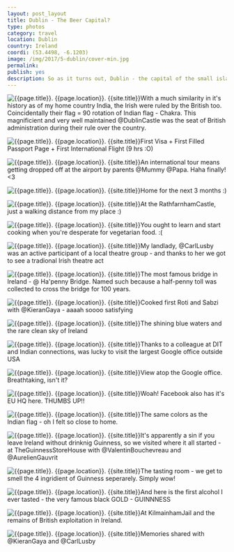 ```yaml
---
layout: post_layout
title: Dublin - The Beer Capital?
type: photos
category: travel
location: Dublin
country: Ireland
coordi: (53.4498, -6.1203)
image: /img/2017/5-dublin/cover-min.jpg
permalink:
publish: yes
description: So as it turns out, Dublin - the capital of the small island nation, Ireland is my first international destination. I am here for a summer internship at CeADAR (Dublin Institute of Technology) for about 9 weeks. Suuuuuuper excited.
---
```

<!-- http://compressjpeg.com -->
<!-- http://compressimage.toolur.com/ 1024, 400-->
<p class="center"><img src="{{site.baseurl}}/img/2017/5-dublin/cover.jpg" alt="{{page.title}}. {{page.location}}. {{site.title}}" title="{{page.title}}">With a much similarity in it's history as of my home country India, the Irish were ruled by the British too. Coincidentally their flag = 90 rotation of Indian flag - Chakra. This magnificient and very well maintained @DublinCastle was the seat of British administration during their rule over the country.</p>

<p class="center"><img src="{{site.baseurl}}/img/2017/5-dublin/1.jpg" alt="{{page.title}}. {{page.location}}. {{site.title}}" title="{{page.title}}">First Visa + First Filled Passport Page + First International Flight (9 hrs :O)</p>

<p class="center"><img src="{{site.baseurl}}/img/2017/5-dublin/2.jpg" alt="{{page.title}}. {{page.location}}. {{site.title}}" title="{{page.title}}">An international tour means getting dropped off at the airport by parents @Mummy @Papa. Haha finally! <3</p>

<p class="center"><img src="{{site.baseurl}}/img/2017/5-dublin/3.jpg" alt="{{page.title}}. {{page.location}}. {{site.title}}" title="{{page.title}}">Home for the next 3 months :)</p>

<p class="center"><img src="{{site.baseurl}}/img/2017/5-dublin/4.jpg" alt="{{page.title}}. {{page.location}}. {{site.title}}" title="{{page.title}}">At the RathfarnhamCastle, just a walking distance from my place :)</p>

<p class="center"><img src="{{site.baseurl}}/img/2017/5-dublin/5.jpg" alt="{{page.title}}. {{page.location}}. {{site.title}}" title="{{page.title}}">You ought to learn and start cooking when you're desperate for vegetarian food. :(</p>

<p class="center"><img src="{{site.baseurl}}/img/2017/5-dublin/6.jpg" alt="{{page.title}}. {{page.location}}. {{site.title}}" title="{{page.title}}">My landlady, @CarlLusby was an active participant of a local theatre group - and thanks to her we got to see a tradional Irish theatre act</p>

<p class="center"><img src="{{site.baseurl}}/img/2017/5-dublin/7.jpg" alt="{{page.title}}. {{page.location}}. {{site.title}}" title="{{page.title}}">The most famous bridge in Ireland - @ Ha'penny Bridge. Named such because a half-penny toll was collected to cross the bridge for 100 years.</p>

<p class="center"><img src="{{site.baseurl}}/img/2017/5-dublin/8.jpg" alt="{{page.title}}. {{page.location}}. {{site.title}}" title="{{page.title}}">Cooked first Roti and Sabzi with @KieranGaya - aaaah soooo satisfying</p>

<p class="center"><img src="{{site.baseurl}}/img/2017/5-dublin/9.jpg" alt="{{page.title}}. {{page.location}}. {{site.title}}" title="{{page.title}}">The shining blue waters and the rare clean sky of Ireland</p>

<p class="center"><img src="{{site.baseurl}}/img/2017/5-dublin/11.jpg" alt="{{page.title}}. {{page.location}}. {{site.title}}" title="{{page.title}}">Thanks to a colleague at DIT and Indian connections, was lucky to visit the largest Google office outside USA</p>

<p class="center"><img src="{{site.baseurl}}/img/2017/5-dublin/11_1.jpg" alt="{{page.title}}. {{page.location}}. {{site.title}}" title="{{page.title}}">View atop the Google office. Breathtaking, isn't it?</p>

<p class="center"><img src="{{site.baseurl}}/img/2017/5-dublin/10.jpg" alt="{{page.title}}. {{page.location}}. {{site.title}}" title="{{page.title}}">Woah! Facebook also has it's EU HQ here. THUMBS UP!!</p>

<p class="center"><img src="{{site.baseurl}}/img/2017/5-dublin/12.jpg" alt="{{page.title}}. {{page.location}}. {{site.title}}" title="{{page.title}}">The same colors as the Indian flag - oh I felt so close to home.</p>

<p class="center"><img src="{{site.baseurl}}/img/2017/5-dublin/13.jpg" alt="{{page.title}}. {{page.location}}. {{site.title}}" title="{{page.title}}">It's apparently a sin if you leave Ireland without drinknig Guinness, so we visited where it all started - at TheGuinnessStoreHouse with @ValentinBouchevreau and @AurelienGauvrit</p>

<p class="center"><img src="{{site.baseurl}}/img/2017/5-dublin/14.jpg" alt="{{page.title}}. {{page.location}}. {{site.title}}" title="{{page.title}}">The tasting room - we get to smell the 4 ingridient of Guinness seperarely. Simply wow!</p>

<p class="center"><img src="{{site.baseurl}}/img/2017/5-dublin/15.jpg" alt="{{page.title}}. {{page.location}}. {{site.title}}" title="{{page.title}}">And here is the first alcohol I ever tasted - the very famous black GOLD - GUINNNESS</p>

<p class="center"><img src="{{site.baseurl}}/img/2017/5-dublin/16.jpg" alt="{{page.title}}. {{page.location}}. {{site.title}}" title="{{page.title}}">At KilmainhamJail and the remains of British exploitation in Ireland.</p>

<p class="center"><img src="{{site.baseurl}}/img/2017/5-dublin/17.jpg" alt="{{page.title}}. {{page.location}}. {{site.title}}" title="{{page.title}}">Memories shared with @KieranGaya and @CarlLusby</p>

